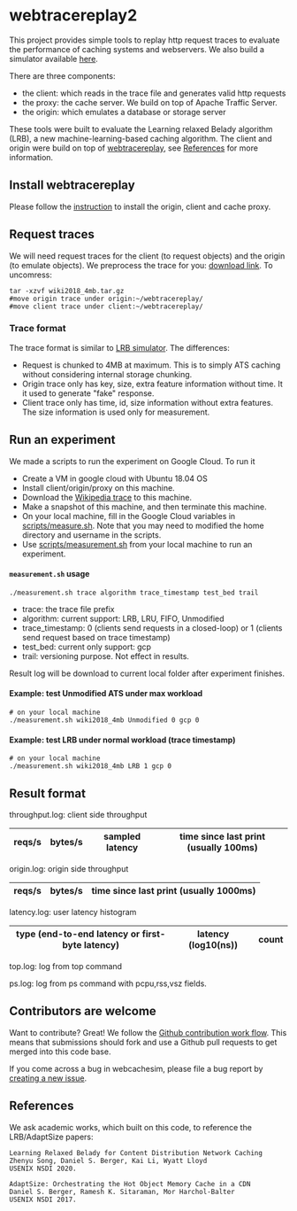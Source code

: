 # webtracereplay2

This project provides simple tools to replay http request traces to evaluate the performance of caching systems and webservers.
We also build a simulator available [here](https://github.com/sunnyszy/lrb).

There are three components:

 - the client: which reads in the trace file and generates valid http requests
 - the proxy: the cache server. We build on top of Apache Traffic Server.
 - the origin: which emulates a database or storage server

These tools were built to evaluate the Learning relaxed Belady algorithm (LRB), a new machine-learning-based caching algorithm. The client and origin were build on top of [webtracereplay](https://github.com/dasebe/webtracereplay), see [References](#references) for more information.

## Install webtracereplay

Please follow the [instruction](INSTALL.md) to install the origin, client and cache proxy.

## Request traces

We will need request traces for the client (to request objects) and the origin (to emulate objects).
We preprocess the trace for you: [download link](http://lrb.cs.princeton.edu/wiki2018_4mb.tar.gz). To uncomress:
```shell script
tar -xzvf wiki2018_4mb.tar.gz
#move origin trace under origin:~/webtracereplay/
#move client trace under client:~/webtracereplay/
```

### Trace format 

The trace format is similar to [LRB simulator](https://github.com/sunnyszy/lrb#trace-format). The differences:

* Request is chunked to 4MB at maximum. This is to simply ATS caching without considering internal storage chunking.
* Origin trace only has key, size, extra feature information without time. It it used to generate "fake" response.
* Client trace only has time, id, size information without extra features. The size information is used only for measurement.

## Run an experiment

We made a scripts to run the experiment on Google Cloud. To run it
* Create a VM in google cloud with Ubuntu 18.04 OS
* Install client/origin/proxy on this machine.
* Download the [Wikipedia trace](#request-traces) to this machine.
* Make a snapshot of this machine, and then terminate this machine.
* On your local machine, fill in the Google Cloud variables in [scripts/measure.sh](scripts/measure.sh). Note that you may need to modified the home directory and username in the scripts.
* Use [scripts/measurement.sh](scripts/measure.sh) from your local machine to run an experiment.

#### `measurement.sh` usage
```shell script
./measurement.sh trace algorithm trace_timestamp test_bed trail
```
* trace: the trace file prefix
* algorithm: current support: LRB, LRU, FIFO, Unmodified
* trace_timestamp: 0 (clients send requests in a closed-loop) or 1 (clients send request based on trace timestamp)
* test_bed: current only support: gcp
* trail: versioning purpose. Not effect in results.

Result log will be download to current local folder after experiment finishes.

#### Example: test Unmodified ATS under max workload 
```shell script
# on your local machine
./measurement.sh wiki2018_4mb Unmodified 0 gcp 0
```

#### Example: test LRB under normal workload (trace timestamp)
```shell script
# on your local machine
./measurement.sh wiki2018_4mb LRB 1 gcp 0
```

## Result format

throughput.log: client side throughput

| reqs/s | bytes/s | sampled latency | time since last print (usually 100ms)|
| --- | ---- | ----| --- |

origin.log: origin side throughput

| reqs/s | bytes/s | time since last print (usually 1000ms)|
| --- | ---- | ---- |

latency.log: user latency histogram

| type (end-to-end latency or first-byte latency)| latency (log10(ns))| count|
| --- | --- | ---|


top.log: log from top command

ps.log: log from ps command with pcpu,rss,vsz fields.


## Contributors are welcome

Want to contribute? Great! We follow the [Github contribution work flow](https://help.github.com/articles/github-flow/).
This means that submissions should fork and use a Github pull requests to get merged into this code base.

If you come across a bug in webcachesim, please file a bug report by [creating a new issue](https://github.com/sunnyszy/lrb-prototype/issues/new).


## References

We ask academic works, which built on this code, to reference the LRB/AdaptSize papers:

    Learning Relaxed Belady for Content Distribution Network Caching
    Zhenyu Song, Daniel S. Berger, Kai Li, Wyatt Lloyd
    USENIX NSDI 2020.
    
    AdaptSize: Orchestrating the Hot Object Memory Cache in a CDN
    Daniel S. Berger, Ramesh K. Sitaraman, Mor Harchol-Balter
    USENIX NSDI 2017.
